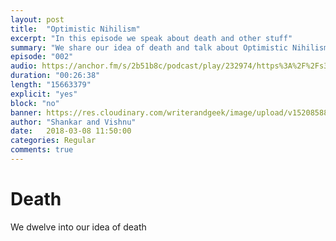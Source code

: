 ```yaml
---
layout: post
title:  "Optimistic Nihilism"
excerpt: "In this episode we speak about death and other stuff"
summary: "We share our idea of death and talk about Optimistic Nihilism"
episode: "002"
audio: https://anchor.fm/s/2b51b8c/podcast/play/232974/https%3A%2F%2Fs3-us-west-2.amazonaws.com%2Fanchor-audio-bank%2Fstaging%2F2018-2-7%2FEP002---Optimistic-Nihilism-eb80036c8a715.m4a
duration: "00:26:38"
length: "15663379"
explicit: "yes"
block: "no"
banner: https://res.cloudinary.com/writerandgeek/image/upload/v1520858869/RamblingJoint-small.jpg
author: "Shankar and Vishnu"
date:   2018-03-08 11:50:00
categories: Regular
comments: true
---
```

# Death
We dwelve into our idea of death

<!-- [Pixabay](https://pixabay.com/en/ball-cricket-game-sports-2502587/){:target="blank"} -->